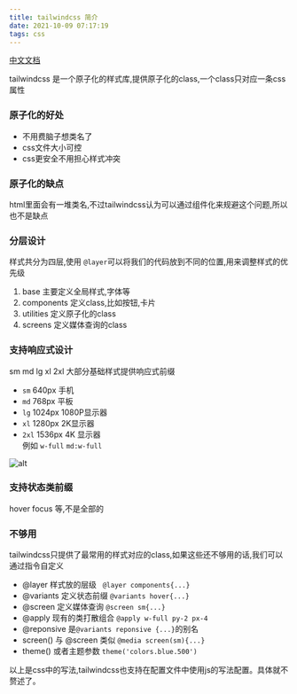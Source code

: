 ```yaml
---
title: tailwindcss 简介
date: 2021-10-09 07:17:19
tags: css
---
```


[中文文档](https://www.tailwindcss.cn/)

tailwindcss 是一个原子化的样式库,提供原子化的class,一个class只对应一条css属性

### 原子化的好处
* 不用费脑子想类名了
* css文件大小可控
* css更安全不用担心样式冲突

### 原子化的缺点
html里面会有一堆类名,不过tailwindcss认为可以通过组件化来规避这个问题,所以也不是缺点

### 分层设计
样式共分为四层,使用 `@layer`可以将我们的代码放到不同的位置,用来调整样式的优先级
1. base 主要定义全局样式,字体等
2. components 定义class,比如按钮,卡片
3. utilities 定义原子化的class
4. screens 定义媒体查询的class

### 支持响应式设计
sm md lg xl 2xl 大部分基础样式提供响应式前缀
* `sm` 640px 手机
* `md` 768px 平板
* `lg` 1024px 1080P显示器
* `xl` 1280px 2K显示器  
* `2xl` 1536px 4K 显示器  
例如 `w-full` `md:w-full`

![alt](https://iknow-pic.cdn.bcebos.com/f7246b600c33874427696bc25c0fd9f9d62aa0e4?x-bce-process%3Dimage%2Fresize%2Cm_lfit%2Cw_600%2Ch_800%2Climit_1%2Fquality%2Cq_85%2Fformat%2Cf_jpg)

### 支持状态类前缀
hover focus 等,不是全部的

### 不够用
tailwindcss只提供了最常用的样式对应的class,如果这些还不够用的话,我们可以通过指令自定义

- @layer 样式放的层级 ` @layer components{...}`
- @variants 定义状态前缀 `@variants hover{...}`
- @screen 定义媒体查询 `@screen sm{...}`
- @apply 现有的类打散组合  `@apply w-full py-2 px-4`
- @reponsive 是`@variants reponsive {...}`的别名
- screen() 与 @screen 类似 `@media screen(sm){...}`
- theme() 或者主题参数 `theme('colors.blue.500')`

以上是css中的写法,tailwindcss也支持在配置文件中使用js的写法配置。具体就不赘述了。